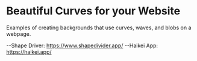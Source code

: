 # Beautiful Curves for your Website

Examples of creating backgrounds that use curves, waves, and blobs on a webpage. 

--Shape Driver: https://www.shapedivider.app/
--Haikei App: https://haikei.app/

<!-- Watch the full [Wavy Blobby Backgrounds with CSS and SVG Tutorial](https://youtu.be/lPJVi797Uy0) video. -->

<!-- ## Run it

```
git clone <this-repo>
npx serve
``` -->

